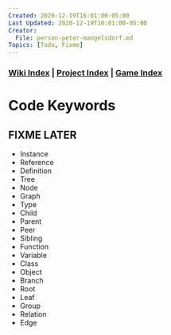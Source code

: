 ```yaml
---
Created: 2020-12-19T16:01:00-05:00
Last Updated: 2020-12-19T16:01:00-05:00
Creator:
  File: person-peter-mangelsdorf.md
Topics: [Todo, Fixme]
---
```





### [Wiki Index](index.md) | [Project Index](../index.md) | [Game Index](../intel-game/index.md)




# Code Keywords


## FIXME LATER
- Instance
- Reference
- Definition
- Tree
- Node
- Graph
- Type
- Child
- Parent
- Peer
- Sibling
- Function
- Variable
- Class
- Object
- Branch
- Root
- Leaf
- Group
- Relation
- Edge






